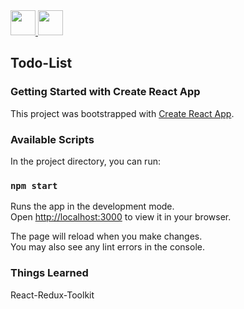 <a href="https://github.com/vincevise/VincentVuram_ReactAssignmentSolution"> 
<img src="https://cdn-icons-png.flaticon.com/512/54/54476.png" width="40"  />  
</a> 
<a href="https://github.com/vincevise/Grphic-Design-App"> 
<img src="https://cdn-icons-png.flaticon.com/512/1251/1251009.png" width="40"/> 
</a>

## Todo-List

### Getting Started with Create React App

This project was bootstrapped with [Create React App](https://github.com/facebook/create-react-app).

### Available Scripts

In the project directory, you can run:

### `npm start`

Runs the app in the development mode.\
Open [http://localhost:3000](http://localhost:3000) to view it in your browser.

The page will reload when you make changes.\
You may also see any lint errors in the console.

### Things Learned
React-Redux-Toolkit
